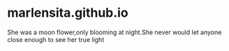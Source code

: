 # marlensita.github.io
She was a moon flower,only blooming at night.She never would let anyone close enough to see her true light

